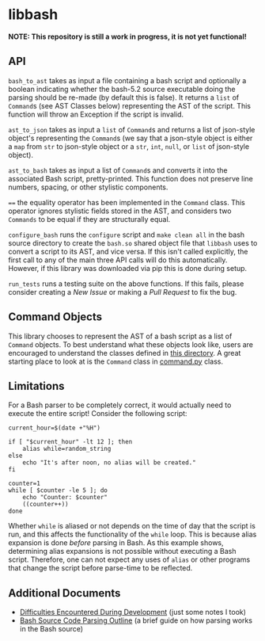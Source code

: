 # libbash

**NOTE: This repository is still a work in progress, it is not yet functional!**

## API

`bash_to_ast` takes as input a file containing a bash script and optionally a boolean indicating whether the bash-5.2 source executable doing the parsing should be re-made (by default this is false). It returns a `list` of `Command`s (see AST Classes below) representing the AST of the script. This function will throw an Exception if the script is invalid.

`ast_to_json` takes as input a `list` of `Command`s and returns a list of json-style object's representing the `Command`s (we say that a json-style object is either a `map` from `str` to json-style object or a `str`, `int`, `null`, or `list` of json-style object).

`ast_to_bash` takes as input a list of `Command`s and converts it into the associated Bash script, pretty-printed. This function does not preserve line numbers, spacing, or other stylistic components.

`==` the equality operator has been implemented in the `Command` class. This operator ignores stylistic fields stored in the AST, and considers two `Commands` to be equal if they are structurally equal.

`configure_bash` runs the `configure` script and `make clean all` in the bash source directory to create the `bash.so` shared object file that `libbash` uses to convert a script to its AST, and vice versa. If this isn't called explicitly, the first call to any of the main three API calls will do this automatically. However, if this library was downloaded via pip this is done during setup.

`run_tests` runs a testing suite on the above functions. If this fails, please consider creating a *New Issue* or making a *Pull Request* to fix the bug.

## Command Objects

This library chooses to represent the AST of a bash script as a list of `Command` objects. To best understand what these objects look like, users are encouraged to understand the classes defined in [this directory](./libbash/bash_command). A great starting place to look at is the `Command` class in [command.py](./libbash/bash_command/command.py) class.

## Limitations

For a Bash parser to be completely correct, it would actually need to execute the entire script! Consider the following script:

```
current_hour=$(date +"%H")

if [ "$current_hour" -lt 12 ]; then
    alias while=random_string
else
    echo "It's after noon, no alias will be created."
fi

counter=1
while [ $counter -le 5 ]; do
    echo "Counter: $counter"
    ((counter++))
done
```

Whether `while` is aliased or not depends on the time of day that the script is run, and this affects the functionality of the `while` loop. This is because alias expansion is done 
*before* parsing in Bash. As this example shows, determining alias expansions is not possible without executing a Bash script. Therefore, one can not expect any uses of `alias` or 
other programs that change the script before parse-time to be reflected.

## Additional Documents

- [Difficulties Encountered During Development](https://docs.google.com/document/d/1Jn4z_QSTCoth_HvBtGE_DkAR0Z8O4B9eRKOKeV8njas/edit?usp=sharing) (just some notes I took)
- [Bash Source Code Parsing Outline](https://docs.google.com/document/d/1qZ4OX3BBX7esKu_wB-GmGvgEL5VFEFFTtifKwQdwTDw/edit?usp=sharing) (a brief guide on how parsing works in the Bash source)
